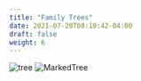 ```yaml
---
title: "Family Trees"
date: 2021-07-20T08:19:42-04:00
draft: false
weight: 6
---
```

![tree](/Tree.png)
![MarkedTree](/Tree2.jpg)

